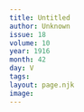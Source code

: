 ```yaml
---
title: Untitled
author: Unknown
issue: 18
volume: 10
year: 1916
month: 42
day: V
tags:
layout: page.njk
image:
---
```

